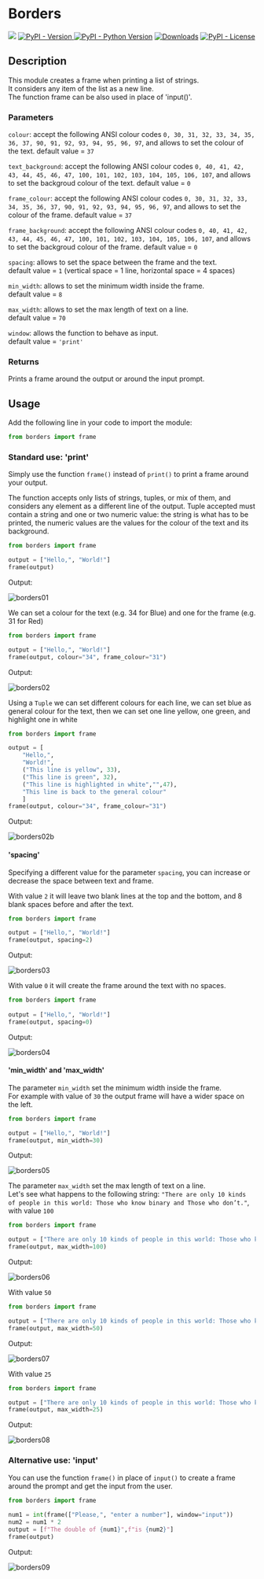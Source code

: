 # Borders

[<img src="https://img.shields.io/badge/borders-py-blue?style=flat&logo=python&logoWidth=20.svg/"></a>](https://github.com/scalvaruso/borders/)
[![PyPI - Version](https://img.shields.io/pypi/v/borders?logo=pypi&logoColor=white&color=blue)
](https://pypi.org/project/borders/)
[![PyPI - Python Version](https://img.shields.io/pypi/pyversions/borders?logo=python)](https://pypi.org/project/borders/)
[![Downloads](https://static.pepy.tech/badge/borders)](https://pepy.tech/project/borders)
[![PyPI - License](https://img.shields.io/pypi/l/borders?color=blue)](https://github.com/scalvaruso/borders/blob/main/LICENSE.md)

<!---
[![PyPI - status](https://img.shields.io/pypi/status/:borders)](https://pypi.org/project/borders/)
[![Documentation Status](https://readthedocs.org/projects/borders/badge/?version=latest)](https://borders.readthedocs.io/en/latest/?badge=latest)
-->

## Description

This module creates a frame when printing a list of strings.  
It considers any item of the list as a new line.  
The function frame can be also used in place of 'input()'.

### Parameters

```colour```: accept the following ANSI colour codes ```0, 30, 31, 32, 33, 34, 35, 36, 37, 90, 91, 92, 93, 94, 95, 96, 97```, and allows to set the colour of the text.
default value = ```37```  

```text_background```: accept the following ANSI colour codes ```0, 40, 41, 42, 43, 44, 45, 46, 47, 100, 101, 102, 103, 104, 105, 106, 107```, and allows to set the backgroud colour of the text.
default value = ```0```  

```frame_colour```: accept the following ANSI colour codes ```0, 30, 31, 32, 33, 34, 35, 36, 37, 90, 91, 92, 93, 94, 95, 96, 97```, and allows to set the colour of the frame.
default value = ```37```  

```frame_background```: accept the following ANSI colour codes ```0, 40, 41, 42, 43, 44, 45, 46, 47, 100, 101, 102, 103, 104, 105, 106, 107```, and allows to set the backgroud colour of the frame.
default value = ```0```

```spacing```: allows to set the space between the frame and the text.  
default value = ```1``` (vertical space = 1 line, horizontal space = 4 spaces)  

```min_width```: allows to set the minimum width inside the frame.  
default value = ```8```  

```max_width```: allows to set the max length of text on a line.  
default value = ```70```  

```window```: allows the function to behave as input.  
default value = ```'print'```

### Returns

Prints a frame around the output or around the input prompt.

## Usage

Add the following line in your code to import the module:  

```python
from borders import frame
```

### Standard use: 'print'

Simply use the function ```frame()``` instead of ```print()``` to print a frame around your output.  

The function accepts only lists of strings, tuples, or mix of them, and considers any element as a different line of the output.
Tuple accepted must contain a string and one or two numeric value: the string is what has to be printed, the numeric values are the values for the colour of the text and its background.

```python
from borders import frame

output = ["Hello,", "World!"]
frame(output)
```

Output:

![borders01](https://raw.githubusercontent.com/scalvaruso/borders/main/png/borders01.png)

We can set a colour for the text (e.g. 34 for Blue) and one for the frame (e.g. 31 for Red)

```python
from borders import frame

output = ["Hello,", "World!"]
frame(output, colour="34", frame_colour="31")
```

Output:

![borders02](https://raw.githubusercontent.com/scalvaruso/borders/main/png/borders02.png)

Using a ```Tuple``` we can set different colours for each line, we can set blue as general colour for the text, then we can set one line yellow, one green, and highlight one in white

```python
from borders import frame

output = [
    "Hello,",
    "World!",
    ("This line is yellow", 33),
    ("This line is green", 32),
    ("This line is highlighted in white","",47),
    "This line is back to the general colour"
    ]
frame(output, colour="34", frame_colour="31")
```

Output:

![borders02b](https://raw.githubusercontent.com/scalvaruso/borders/main/png/borders02b.png)

#### 'spacing'

Specifying a different value for the parameter ```spacing```, you can increase or decrease the space between text and frame.  

With value ```2``` it will leave two blank lines at the top and the bottom, and 8 blank spaces before and after the text.

```python
from borders import frame  

output = ["Hello,", "World!"]
frame(output, spacing=2)
```

Output:

![borders03](https://raw.githubusercontent.com/scalvaruso/borders/main/png/borders03.png)

With value ```0``` it will create the frame around the text with no spaces.

```python
from borders import frame  
  
output = ["Hello,", "World!"]
frame(output, spacing=0)
```

Output:

![borders04](https://raw.githubusercontent.com/scalvaruso/borders/main/png/borders04.png)

#### 'min_width' and 'max_width'

The parameter ```min_width``` set the minimum width inside the frame.  
For example with value of ```30``` the output frame will have a wider space on the left.

```python
from borders import frame  

output = ["Hello,", "World!"]
frame(output, min_width=30)
```

Output:

![borders05](https://raw.githubusercontent.com/scalvaruso/borders/main/png/borders05.png)  

The parameter ```max_width``` set the max length of text on a line.  
Let's see what happens to the following string:
```"There are only 10 kinds of people in this world: Those who know binary and Those who don’t."```, with value ```100```

```python
from borders import frame  

output = ["There are only 10 kinds of people in this world: Those who know binary and Those who don't."]
frame(output, max_width=100)
```

Output:

![borders06](https://raw.githubusercontent.com/scalvaruso/borders/main/png/borders06.png)

With value ```50```  

```python
from borders import frame  

output = ["There are only 10 kinds of people in this world: Those who know binary and Those who don't."]
frame(output, max_width=50)
```

Output:

![borders07](https://raw.githubusercontent.com/scalvaruso/borders/main/png/borders07.png)

With value ```25```  

```python
from borders import frame

output = ["There are only 10 kinds of people in this world: Those who know binary and Those who don't."]
frame(output, max_width=25)
```

Output:

![borders08](https://raw.githubusercontent.com/scalvaruso/borders/main/png/borders08.png)

### Alternative use: 'input'

You can use the function ```frame()``` in place of ```input()``` to create a frame around the prompt and get the input from the user.

```python
from borders import frame
 
num1 = int(frame(["Please,", "enter a number"], window="input"))
num2 = num1 * 2
output = [f"The double of {num1}",f"is {num2}"]
frame(output)
```

Output:

![borders09](https://raw.githubusercontent.com/scalvaruso/borders/main/png/borders09.png)

